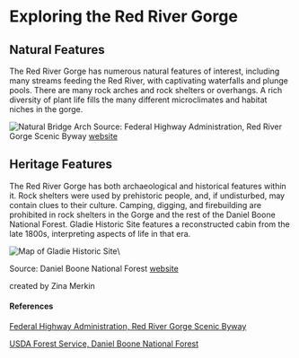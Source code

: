 # Exploring the Red River Gorge

## Natural Features

The Red River Gorge has numerous natural features of interest, including many streams feeding the Red River, with captivating waterfalls and plunge pools. There are many rock arches and rock shelters or overhangs. A rich diversity of plant life fills the many different microclimates and habitat niches in the gorge.

![Natural Bridge Arch](https://www.fhwa.dot.gov/byways/Uploads/asset_files/000/003/801/Natural_Arch_m.jpg "Beneath Natural Bridge")     <!-- double space forces a line break -->
Source: Federal Highway Administration, Red River Gorge Scenic Byway [website](https://www.fhwa.dot.gov/byways/byways/2482/photos/all)

## Heritage Features

The Red River Gorge has both archaeological and historical features within it. Rock shelters were used by prehistoric people, and, if undisturbed, may contain clues to their culture. Camping, digging, and firebuilding are prohibited in rock shelters in the Gorge and the rest of the Daniel Boone National Forest. Gladie Historic Site features a reconstructed cabin from the late 1800s, interpreting aspects of life in that era.


![Map of Gladie Historic Site](https://www.fs.usda.gov/Internet/FSE_MEDIA/fseprd532886.jpg "Gladie Historic Site")\    <!-- try a backslash -->  

Source: Daniel Boone National Forest [website](https://www.fs.usda.gov/detail/dbnf/specialplaces/?cid=fsbdev3_032543)

created by Zina Merkin

#### References
[Federal Highway Administration, Red River Gorge Scenic Byway](https://www.fhwa.dot.gov/byways/byways/2482)

[USDA Forest Service, Daniel Boone National Forest](https://www.fs.usda.gov/dbnf)
